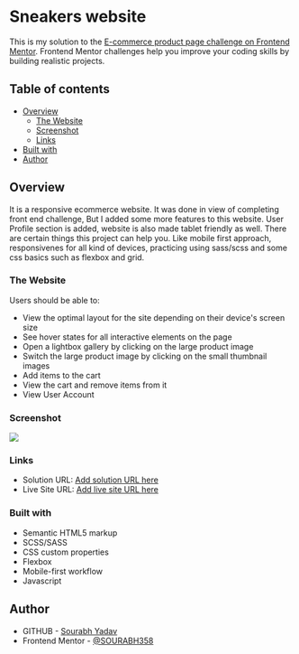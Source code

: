 # Sneakers website
This is my solution to the [E-commerce product page challenge on Frontend Mentor](https://www.frontendmentor.io/challenges/ecommerce-product-page-UPsZ9MJp6). Frontend Mentor challenges help you improve your coding skills by building realistic projects.

## Table of contents

- [Overview](#overview)
  - [The Website](#the-website)
  - [Screenshot](#screenshot)
  - [Links](#links)
- [Built with](#built-with)
- [Author](#author)

## Overview

It is a responsive ecommerce website. It was done in view of completing front end challenge, But I added some more features to this website. User Profile section is added, website is also made tablet friendly as well. There are certain things this project can help you. Like mobile first approach, responsivenes for all kind of devices, practicing using sass/scss and some css basics such as flexbox and grid.
### The Website

Users should be able to:

- View the optimal layout for the site depending on their device's screen size
- See hover states for all interactive elements on the page
- Open a lightbox gallery by clicking on the large product image
- Switch the large product image by clicking on the small thumbnail images
- Add items to the cart
- View the cart and remove items from it
- View User Account

### Screenshot

![](./screenshot.jpg)

### Links

- Solution URL: [Add solution URL here](https://www.frontendmentor.io/solutions/responsive-ecommerce-product-page-nt9G_jt7_)
- Live Site URL: [Add live site URL here](https://sourabh358.github.io/sneakers-website/)

### Built with

- Semantic HTML5 markup
- SCSS/SASS
- CSS custom properties
- Flexbox
- Mobile-first workflow
- Javascript

## Author

- GITHUB - [Sourabh Yadav](https://github.com/SOURABH358)
- Frontend Mentor - [@SOURABH358](https://www.frontendmentor.io/profile/SOURABH358)

